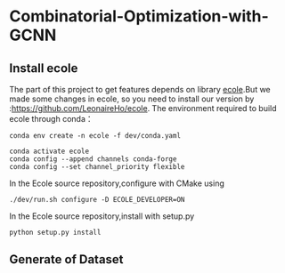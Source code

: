 # Combinatorial-Optimization-with-GCNN
## Install ecole
The part of this project to get features depends on library [ecole](https://markdown.com.cn).But we made some changes in ecole, so you need to install our version by :https://github.com/LeonaireHo/ecole.
The environment required to build ecole through conda：
~~~
conda env create -n ecole -f dev/conda.yaml

conda activate ecole
conda config --append channels conda-forge
conda config --set channel_priority flexible
~~~
In the Ecole source repository,configure with CMake using
~~~
./dev/run.sh configure -D ECOLE_DEVELOPER=ON
~~~
In the Ecole source repository,install with setup.py
~~~
python setup.py install
~~~

## Generate of Dataset
~~~
~~~
